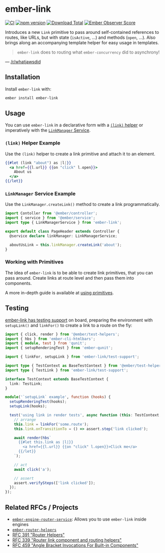 # ember-link

[![CI](https://github.com/buschtoens/ember-link/workflows/CI/badge.svg)](https://github.com/buschtoens/ember-link/actions)
[![npm version](https://badge.fury.io/js/ember-link.svg)](http://badge.fury.io/js/ember-link)
[![Download Total](https://img.shields.io/npm/dt/ember-link.svg)](http://badge.fury.io/js/ember-link)
[![Ember Observer Score](https://emberobserver.com/badges/ember-link.svg)](https://emberobserver.com/addons/ember-link)

Introduces a new `Link` primitive to pass around self-contained references to
routes, like URLs, but with state (`isActive`, ...) and methods (`open`,
...). Also brings along an accompanying template helper for easy
usage in templates.

> `ember-link` does to routing what `ember-concurrency` did to asynchrony!

— [/r/whatjawsdid](https://www.reddit.com/r/whatjawsdid/)

## Installation

Install `ember-link` with:

```sh
ember install ember-link
```

## Usage

You can use `ember-link` in a declarative form with a [`(link)`
helper](https://buschtoens.github.io/ember-link/helper.html) or imperatively with the [`LinkManager`
Service](https://buschtoens.github.io/ember-link/service.html).

### `(link)` Helper Example

Use the `(link)` helper to create a link primitive and attach it to an element.

```hbs
{{#let (link "about") as |l|}}
  <a href={{l.url}} {{on "click" l.open}}>
    About us
  </a>
{{/let}}
```

### `LinkManager` Service Example

Use the `LinkManager.createLink()` method to create a link programmatically.

```ts
import Contoller from '@ember/controller';
import { service } from '@ember/service';
import type { LinkManagerService } from 'ember-link';

export default class PageHeader extends Controller {
  @service declare linkManager: LinkManagerService;

  aboutUsLink = this.linkManager.createLink('about');
}
```

### Working with Primitives

The idea of `ember-link` is to be able to create link primitives, that you can
pass around. Create links at route level and then pass them into components.

A more in-depth guide is available at [using primitives](https://buschtoens.github.io/ember-link/using-primitives.html).

## Testing

[ember-link has testing support](https://buschtoens.github.io/ember-link/testing.html) on board, preparing the environment with
`setupLink()` and `linkFor()` to create a link to a route on the fly:

```ts
import { click, render } from '@ember/test-helpers';
import { hbs } from 'ember-cli-htmlbars';
import { module, test } from 'qunit';
import { setupRenderingTest } from 'ember-qunit';

import { linkFor, setupLink } from 'ember-link/test-support';

import type { TestContext as BaseTestContext } from '@ember/test-helpers';
import type { TestLink } from 'ember-link/test-support';

interface TestContext extends BaseTestContext {
  link: TestLink;
}

module('`setupLink` example', function (hooks) {
  setupRenderingTest(hooks);
  setupLink(hooks);

  test('using link in render tests', async function (this: TestContext, assert) {
    // arrange
    this.link = linkFor('some.route');
    this.link.onTransitionTo = () => assert.step('link clicked');

    await render(hbs`
      {{#let this.link as |l|}}
        <a href={{l.url}} {{on "click" l.open}}>Click me</a>
      {{/let}}
    `);

    // act
    await click('a');

    // assert
    assert.verifySteps(['link clicked']);
  });
});
```

## Related RFCs / Projects

- [`ember-engine-router-service`](https://github.com/buschtoens/ember-engine-router-service):
  Allows you to use `ember-link` inside engines
- [`ember-router-helpers`](https://github.com/rwjblue/ember-router-helpers)
- [RFC 391 "Router Helpers"](https://github.com/emberjs/rfcs/blob/master/text/0391-router-helpers.md)
- [RFC 339 "Router link component and routing helpers"](https://github.com/emberjs/rfcs/pull/339)
- [RFC 459 "Angle Bracket Invocations For Built-in Components"](https://github.com/emberjs/rfcs/blob/angle-built-ins/text/0459-angle-bracket-built-in-components.md#linkto)
